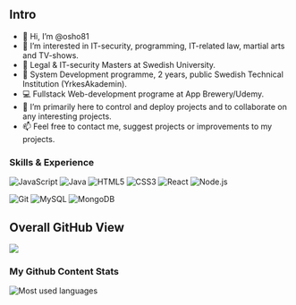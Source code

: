 ## Intro 
- 👋 Hi, I’m @osho81
- 👀 I’m interested in IT-security, programming, IT-related law, martial arts and TV-shows. 
- 📁 Legal & IT-security Masters at Swedish University.
- 💾 System Development programme, 2 years, public Swedish Technical Institution (YrkesAkademin). 
- 💻 Fullstack Web-development programe at App Brewery/Udemy. 
- 💞️ I’m primarily here to control and deploy projects and to collaborate on any interesting projects. 
- 📫 Feel free to contact me, suggest projects or improvements to my projects.  


### Skills & Experience
  
![JavaScript](https://img.shields.io/badge/-JavaScript-F7DF1E?style=plastic&logo=JavaScript&logoColor=white)
![Java](https://img.shields.io/badge/-Java-007396?style=plastic&logo=Java&logoColor=white)
![HTML5](https://img.shields.io/badge/-HTML5-E34F26?style=plastic&logo=HTML5&logoColor=white)
![CSS3](https://img.shields.io/badge/-CSS3-1572B6?style=plastic&logo=CSS3&logoColor=white)
![React](https://img.shields.io/badge/-REACT-61DAFB?style=plastic&logo=React&logoColor=white)
![Node.js](https://img.shields.io/badge/-Node.js-339933?style=plastic&logo=Node.js&logoColor=white) 

![Git](https://img.shields.io/badge/-Git-F05032?style=plastic&logo=Git&logoColor=white) 
![MySQL](https://img.shields.io/badge/-MySQL-003B57?style=plastic&logo=MySQL&logoColor=white) 
![MongoDB](https://img.shields.io/badge/-MongoDB-47A248?style=plastic&logo=MongoDB&logoColor=white) 


## Overall GitHub View
<img align="center" src="https://github-readme-stats.vercel.app/api/?username=osho81&show_icons=true&hide_border=true&theme=blue-green" />


### My Github Content Stats
![Most used languages](https://github-readme-stats.vercel.app/api/top-langs/?username=osho81)
